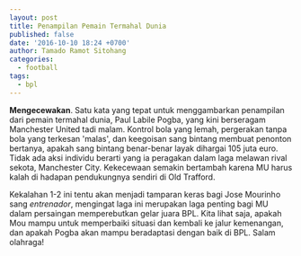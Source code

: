 ```yaml
---
layout: post
title: Penampilan Pemain Termahal Dunia
published: false
date: '2016-10-10 18:24 +0700'
author: Tamado Ramot Sitohang
categories:
  - football
tags:
  - bpl
---
```

**Mengecewakan**. Satu kata yang tepat untuk menggambarkan penampilan dari pemain termahal dunia, Paul Labile Pogba, yang kini berseragam Manchester United tadi malam.<!--more--> Kontrol bola yang lemah, pergerakan tanpa bola yang terkesan 'malas', dan keegoisan sang bintang membuat penonton bertanya, apakah sang bintang benar-benar layak dihargai 105 juta euro. Tidak ada aksi individu berarti yang ia peragakan dalam laga melawan rival sekota, Manchester City. Kekecewaan semakin bertambah karena MU harus kalah di hadapan pendukungnya sendiri di Old Trafford.

Kekalahan 1-2 ini tentu akan menjadi tamparan keras bagi Jose Mourinho sang *entrenador*, mengingat laga ini merupakan laga penting bagi MU dalam persaingan memperebutkan gelar juara BPL. Kita lihat saja, apakah Mou mampu untuk memperbaiki situasi dan kembali ke jalur kemenangan, dan apakah Pogba akan mampu beradaptasi dengan baik di BPL. Salam olahraga!
